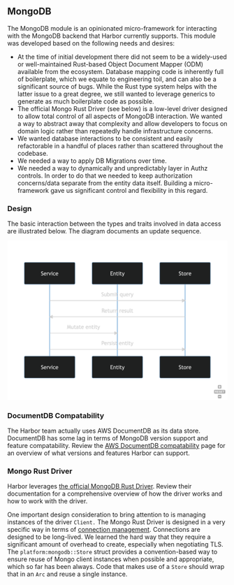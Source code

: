 ## MongoDB

The MongoDB module is an opinionated micro-framework for interacting with the MongoDB backend that 
Harbor currently supports. This module was developed based on the following needs and desires:

- At the time of initial development there did not seem to be a widely-used or well-maintained 
  Rust-based Object Document Mapper (ODM) available from the ecosystem. Database mapping code is 
  inherently full of boilerplate, which we equate to engineering toil, and can also be a 
  significant source of bugs. While the Rust type system helps with the latter issue to a great 
  degree, we still wanted to leverage generics to generate as much boilerplate code as possible.
- The official Mongo Rust Driver (see below) is a low-level driver designed to allow total control of 
  all aspects of MongoDB interaction. We wanted a way to abstract away that complexity and allow 
  developers to focus on domain logic rather than repeatedly handle infrastructure concerns.
- We wanted database interactions to be consistent and easily refactorable in a handful of places 
  rather than scattered throughout the codebase.
- We needed a way to apply DB Migrations over time.
- We needed a way to dynamically and unpredictably layer in Authz controls. In order to do that 
  we needed to keep authorization concerns/data separate from the entity data itself. Building a 
  micro-framework gave us significant control and flexibility in this regard.

### Design

The basic interaction between the types and traits involved in data access are illustrated below.
The diagram documents an update sequence.

![MongoDB-overview-sequence](mongodb-overview-sequence.png)

### DocumentDB Compatability

The Harbor team actually uses AWS DocumentDB as its data store. DocumentDB has some lag in terms of
MongoDB version support and feature compatability. Review the [AWS DocumentDB compatability](https://docs.aws.amazon.com/documentdb/latest/developerguide/compatibility.html)
page for an overview of what versions and features Harbor can support.

### Mongo Rust Driver

Harbor leverages [the official MongoDB Rust Driver](https://github.com/mongodb/mongo-rust-driver). 
Review their documentation for a comprehensive overview of how the driver works and how to work 
with the driver.

One important design consideration to bring attention to is managing instances of the driver 
`Client.` The Mongo Rust Driver is designed in a very specific way in terms of [connection 
management](https://mongodb.github.io/mongo-rust-driver/manual/performance.html).
Connections are designed to be long-lived. We learned the hard way that they require a
significant amount of overhead to create, especially when negotiating TLS. The 
`platform:mongodb::Store` struct provides a convention-based way to ensure reuse of Mongo client 
instances when possible and appropriate, which so far has been always. Code that makes use of a 
`Store` should wrap that in an `Arc` and reuse a single instance.
